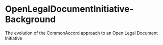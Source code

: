 # OpenLegalDocumentInitiative-Background
The evolution of the CommonAccord approach to an Open Legal Document Initiative
